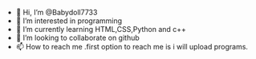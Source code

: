 - 👋 Hi, I’m @Babydoll7733
- 👀 I’m interested in programming 
- 🌱 I’m currently learning HTML,CSS,Python and c++
- 💞️ I’m looking to collaborate on github
- 📫 How to reach me .first option to reach me is i will upload programs.

<!---
Babydoll7733/Babydoll7733 is a ✨ special ✨ repository because its `README.md` (this file) appears on your GitHub profile.
You can click the Preview link to take a look at your changes.
--->
